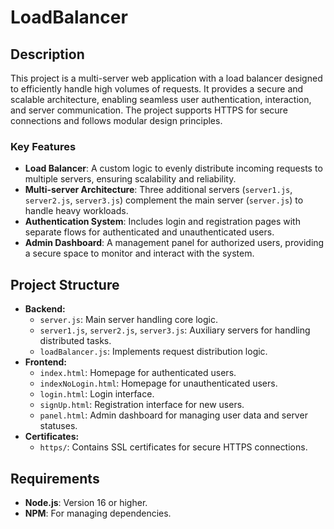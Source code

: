 # LoadBalancer

## Description
This project is a multi-server web application with a load balancer designed to efficiently handle high volumes of requests. It provides a secure and scalable architecture, enabling seamless user authentication, interaction, and server communication. The project supports HTTPS for secure connections and follows modular design principles.

### Key Features
- **Load Balancer**: A custom logic to evenly distribute incoming requests to multiple servers, ensuring scalability and reliability.
- **Multi-server Architecture**: Three additional servers (`server1.js`, `server2.js`, `server3.js`) complement the main server (`server.js`) to handle heavy workloads.
- **Authentication System**: Includes login and registration pages with separate flows for authenticated and unauthenticated users.
- **Admin Dashboard**: A management panel for authorized users, providing a secure space to monitor and interact with the system.

## Project Structure
- **Backend:**
  - `server.js`: Main server handling core logic.
  - `server1.js`, `server2.js`, `server3.js`: Auxiliary servers for handling distributed tasks.
  - `loadBalancer.js`: Implements request distribution logic.
- **Frontend:**
  - `index.html`: Homepage for authenticated users.
  - `indexNoLogin.html`: Homepage for unauthenticated users.
  - `login.html`: Login interface.
  - `signUp.html`: Registration interface for new users.
  - `panel.html`: Admin dashboard for managing user data and server statuses.
- **Certificates:**
  - `https/`: Contains SSL certificates for secure HTTPS connections.


## Requirements
- **Node.js**: Version 16 or higher.
- **NPM**: For managing dependencies.


